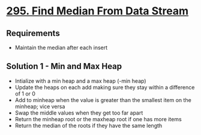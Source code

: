 # [295. Find Median From Data Stream](https://leetcode.com/problems/find-median-from-data-stream/)

## Requirements

- Maintain the median after each insert

## Solution 1 - Min and Max Heap

- Intialize with a min heap and a max heap (-min heap)
- Update the heaps on each add making sure they stay within a difference of 1 or 0
- Add to minheap when the value is greater than the smallest item on the minheap; vice versa
- Swap the middle values when they get too far apart
- Return the minheap root or the maxheap root if one has more items
- Return the median of the roots if they have the same length
